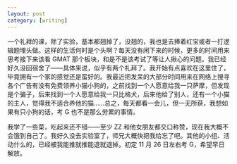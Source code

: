 ```yaml
---
layout: post
category: [writing]
---
```


一个礼拜的课，除了实验，基本都翘掉了，没翘的，我也是去捧着红宝或者一打逻辑题埋头做。这样的生活何时是个头啊？每天没有闲下来的时候，更多的时间用来思考接下来该看 GMAT 那个板块，和是不是该考试了等让人揪心的问题。我已经好久没回宿舍了——具体来说，似乎有两个礼拜了。我开始有点喜欢在这里住了，毕竟拥有一个家的感觉还是蛮好的。我最近把发呆的大部分时间用来在网络上搜寻各个广告有没有免费领养小猫小狗的，之前找到一个人愿意给我一只萨摩，但发现是个骗子，后来找到一个人愿意给我一只比格犬，后来他给了别人，还有一个小猫的主人，觉得我不适合养他的猫……总之，每天都看一会儿，但一无所获，我想如果有只小狗的话，考 G 也不是那么劳累的事情。

我学了一些菜，吃起来还不错——至少 ZZ 和他女朋友都交口称赞，现在我大概不会饿到自己了。我好久没去实验室了，师兄大概快把我给忘了吧。其他的小组、活动什么的，已经被我能推就推能退就退掉。初定 11 月 26 日左右考 G，希望早日解放。
